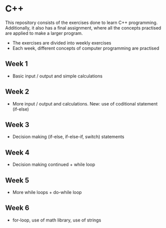 # C++
This repository consists of the exercises done to learn C++ programming. Additionally, it also has a final assignment, where all the concepts practised are applied to make a larger program.

- The exercises are divided into weekly exercises 
- Each week, different concepts of computer programming are practised

## Week 1
* Basic input / output and simple calculations
## Week 2
* More input / output and calculations. New: use of coditional statement (if-else)
## Week 3
* Decision making (if-else, if-else-if, switch) statements
## Week 4
* Decision making continued + while loop
## Week 5
* More while loops + do-while loop 
## Week 6
* for-loop, use of math library, use of strings

